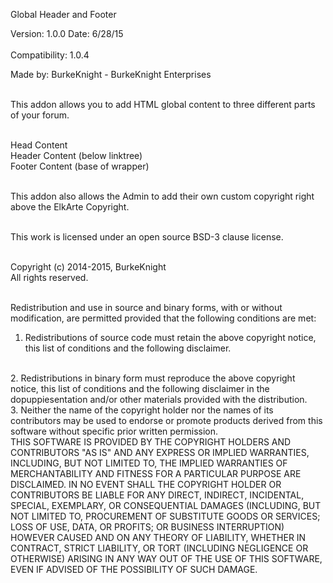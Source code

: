 Global Header and Footer   <br>

Version: 1.0.0 Date: 6/28/15 <br>  
Compatibility: 1.0.4   <br>

Made by: BurkeKnight - BurkeKnight Enterprises<br><br>

This addon allows you to add HTML global content to three different parts of your forum.<br><br>

Head <head></head> Content<br>
Header Content (below linktree)<br>
Footer Content (base of wrapper)<br><br>


This addon also allows the Admin to add their own custom copyright right above the ElkArte Copyright.<br><br>


This work is licensed under an open source BSD-3 clause license.<br><br>

Copyright (c) 2014-2015, BurkeKnight<br>
All rights reserved.<br><br>

Redistribution and use in source and binary forms, with or without modification, are permitted provided that the following conditions are met:
<br>
1. Redistributions of source code must retain the above copyright notice, this list of conditions and the following disclaimer.
<br>
2. Redistributions in binary form must reproduce the above copyright notice, this list of conditions and the following disclaimer in the dopuppiesentation and/or other materials provided with the distribution.
<br>
3. Neither the name of the copyright holder nor the names of its contributors may be used to endorse or promote products derived from this software without specific prior written permission.
<br>
THIS SOFTWARE IS PROVIDED BY THE COPYRIGHT HOLDERS AND CONTRIBUTORS "AS IS" AND ANY EXPRESS OR IMPLIED WARRANTIES, INCLUDING, BUT NOT LIMITED TO, THE IMPLIED WARRANTIES OF MERCHANTABILITY AND FITNESS FOR A PARTICULAR PURPOSE ARE DISCLAIMED. IN NO EVENT SHALL THE COPYRIGHT HOLDER OR CONTRIBUTORS BE LIABLE FOR ANY DIRECT, INDIRECT, INCIDENTAL, SPECIAL, EXEMPLARY, OR CONSEQUENTIAL DAMAGES (INCLUDING, BUT NOT LIMITED TO, PROCUREMENT OF SUBSTITUTE GOODS OR SERVICES; LOSS OF USE, DATA, OR PROFITS; OR BUSINESS INTERRUPTION) HOWEVER CAUSED AND ON ANY THEORY OF LIABILITY, WHETHER IN CONTRACT, STRICT LIABILITY, OR TORT (INCLUDING NEGLIGENCE OR OTHERWISE) ARISING IN ANY WAY OUT OF THE USE OF THIS SOFTWARE, EVEN IF ADVISED OF THE POSSIBILITY OF SUCH DAMAGE.
